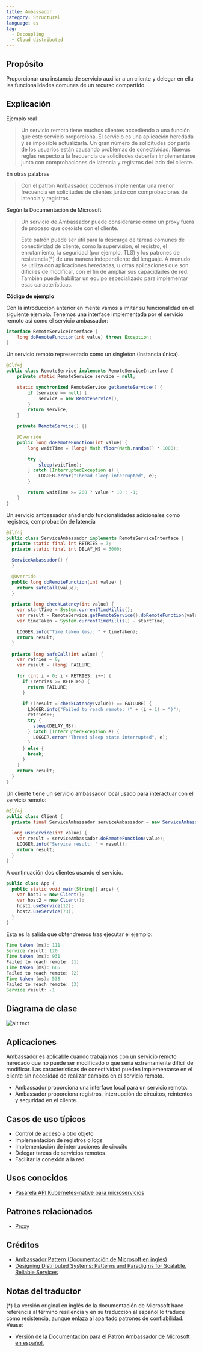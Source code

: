 ```yaml
---
title: Ambassador
category: Structural
language: es
tag:
  - Decoupling
  - Cloud distributed
---
```


## Propósito

Proporcionar una instancia de servicio auxiliar a un cliente y delegar en ella las funcionalidades comunes de un recurso compartido.

## Explicación

Ejemplo real

> Un servicio remoto tiene muchos clientes accediendo a una función que este servicio proporciona. El servicio es una aplicación heredada y
> es imposible actualizarla. Un gran número de solicitudes por parte de los usuarios están causando problemas de conectividad. Nuevas reglas
> respecto a la frecuencia de solicitudes deberían implementarse junto con comprobaciones de latencia y registros del lado del cliente.

En otras palabras

> Con el patrón Ambassador, podemos implementar una menor frecuencia en solicitudes de clientes junto con comprobaciones de latencia y
> registros.

Según la Documentación de Microsoft

> Un servicio de Ambassador puede considerarse como un proxy fuera de proceso que coexiste con el cliente.
>
> Este patrón puede ser útil para la descarga de tareas comunes de conectividad de cliente, como la supervisión, el registro, el enrutamiento,
> la seguridad (por ejemplo, TLS) y los patrones de resistencia(*) de una manera independiente del lenguaje. A menudo se utiliza con aplicaciones heredadas,
> u otras aplicaciones que son difíciles de modificar, con el fin de ampliar sus capacidades de red. También puede
> habilitar un equipo especializado para implementar esas características.

**Código de ejemplo**

Con la introducción anterior en mente vamos a imitar su funcionalidad en el siguiente ejemplo. Tenemos una interface implementada
por el servicio remoto así como el servicio ambassador:

```java
interface RemoteServiceInterface {
    long doRemoteFunction(int value) throws Exception;
}
```

Un servicio remoto representado como un singleton (Instancia única).

```java
@Slf4j
public class RemoteService implements RemoteServiceInterface {
    private static RemoteService service = null;

    static synchronized RemoteService getRemoteService() {
        if (service == null) {
            service = new RemoteService();
        }
        return service;
    }

    private RemoteService() {}

    @Override
    public long doRemoteFunction(int value) {
        long waitTime = (long) Math.floor(Math.random() * 1000);

        try {
            sleep(waitTime);
        } catch (InterruptedException e) {
            LOGGER.error("Thread sleep interrupted", e);
        }

        return waitTime >= 200 ? value * 10 : -1;
    }
}
```

Un servicio ambassador añadiendo funcionalidades adicionales como registros, comprobación de latencia

```java
@Slf4j
public class ServiceAmbassador implements RemoteServiceInterface {
  private static final int RETRIES = 3;
  private static final int DELAY_MS = 3000;

  ServiceAmbassador() {
  }

  @Override
  public long doRemoteFunction(int value) {
    return safeCall(value);
  }

  private long checkLatency(int value) {
    var startTime = System.currentTimeMillis();
    var result = RemoteService.getRemoteService().doRemoteFunction(value);
    var timeTaken = System.currentTimeMillis() - startTime;

    LOGGER.info("Time taken (ms): " + timeTaken);
    return result;
  }

  private long safeCall(int value) {
    var retries = 0;
    var result = (long) FAILURE;

    for (int i = 0; i < RETRIES; i++) {
      if (retries >= RETRIES) {
        return FAILURE;
      }

      if ((result = checkLatency(value)) == FAILURE) {
        LOGGER.info("Failed to reach remote: (" + (i + 1) + ")");
        retries++;
        try {
          sleep(DELAY_MS);
        } catch (InterruptedException e) {
          LOGGER.error("Thread sleep state interrupted", e);
        }
      } else {
        break;
      }
    }
    return result;
  }
}
```

Un cliente tiene un servicio ambassador local usado para interactuar con el servicio remoto:

```java
@Slf4j
public class Client {
  private final ServiceAmbassador serviceAmbassador = new ServiceAmbassador();

  long useService(int value) {
    var result = serviceAmbassador.doRemoteFunction(value);
    LOGGER.info("Service result: " + result);
    return result;
  }
}
```

A continuación dos clientes usando el servicio.

```java
public class App {
  public static void main(String[] args) {
    var host1 = new Client();
    var host2 = new Client();
    host1.useService(12);
    host2.useService(73);
  }
}
```

Esta es la salida que obtendremos tras ejecutar el ejemplo:

```java
Time taken (ms): 111
Service result: 120
Time taken (ms): 931
Failed to reach remote: (1)
Time taken (ms): 665
Failed to reach remote: (2)
Time taken (ms): 538
Failed to reach remote: (3)
Service result: -1
```

## Diagrama de clase

![alt text](../../../ambassador/etc/ambassador.urm.png "Ambassador class diagram")

## Aplicaciones

Ambassador es aplicable cuando trabajamos con un servicio remoto heredado que no puede ser modificado o que sería extremamente
difícil de modificar. Las características de conectividad pueden implementarse en el cliente sin necesidad de realizar cambios en el servicio
remoto.

* Ambassador proporciona una interface local para un servicio remoto.
* Ambassador proporciona registros, interrupción de circuitos, reintentos y seguridad en el cliente.

## Casos de uso típicos

* Control de acceso a otro objeto
* Implementación de registros o logs
* Implementación de interrupciones de circuito
* Delegar tareas de servicios remotos
* Facilitar la conexión a la red

## Usos conocidos

* [Pasarela API Kubernetes-native para microservicios](https://github.com/datawire/ambassador)

## Patrones relacionados

* [Proxy](https://java-design-patterns.com/patterns/proxy/)

## Créditos

* [Ambassador Pattern (Documentación de Microsoft en inglés)](https://docs.microsoft.com/en-us/azure/architecture/patterns/ambassador)
* [Designing Distributed Systems: Patterns and Paradigms for Scalable, Reliable Services](https://www.amazon.com/s?k=designing+distributed+systems&sprefix=designing+distri%2Caps%2C156&linkCode=ll2&tag=javadesignpat-20&linkId=a12581e625462f9038557b01794e5341&language=en_US&ref_=as_li_ss_tl)

## Notas del traductor
(*) La versión original en inglés de la documentación de Microsoft hace referencia al término resiliencia y
en su traducción al español lo traduce como resistencia, aunque enlaza al apartado patrones de confiabilidad. Véase:
* [Versión de la Documentación para el Patrón Ambassador de Microsoft en español.](https://learn.microsoft.com/es-es/azure/architecture/patterns/ambassador)
